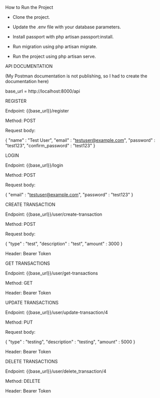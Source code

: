 How to Run the Project

- Clone the project.

- Update the .env file with your database parameters.

- Install passport with php artisan passport:install.

- Run migration using php artisan migrate.

- Run the project using php artisan serve.


API DOCUMENTATION 

(My Postman documentation is not publishing, so I had to create the documentation here)

base_url = http://localhost:8000/api


REGISTER 

Endpoint: {{base_url}}/register

Method: POST

Request body:

{
    "name" : "Test User",
    "email" : "testuser@example.com",
    "password" : "test123",
    "confirm_password" : "test123"
}


LOGIN 

Endpoint: {{base_url}}/login

Method: POST

Request body:

{
    "email" : "testuser@example.com",
    "password" : "test123"
}


CREATE TRANSACTION

Endpoint: {{base_url}}/user/create-transaction

Method: POST

Request body:

{
    "type" : "test",
    "description" : "test",
    "amount" : 3000
}

Header: Bearer Token


GET TRANSACTIONS 

Endpoint: {{base_url}}/user/get-transactions 

Method: GET

Header: Bearer Token


UPDATE TRANSACTIONS 

Endpoint: {{base_url}}/user/update-transaction/4

Method: PUT

Request body:

{
    "type" : "testing",
    "description" : "testing",
    "amount" : 5000
}

Header: Bearer Token


DELETE TRANSACTIONS 

Endpoint: {{base_url}}/user/delete_transaction/4

Method: DELETE

Header: Bearer Token









